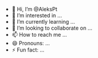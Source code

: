 - 👋 Hi, I’m @AleksPt
- 👀 I’m interested in ...
- 🌱 I’m currently learning ...
- 💞️ I’m looking to collaborate on ...
- 📫 How to reach me ...
- 😄 Pronouns: ...
- ⚡ Fun fact: ...

<!---
AleksPt/AleksPt is a ✨ special ✨ repository because its `README.md` (this file) appears on your GitHub profile.
You can click the Preview link to take a look at your changes.
--->

